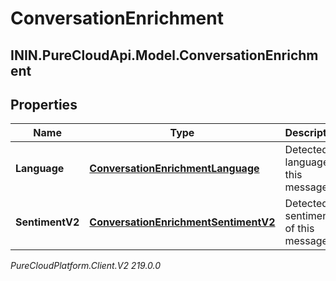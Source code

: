 # ConversationEnrichment

## ININ.PureCloudApi.Model.ConversationEnrichment

## Properties

|Name | Type | Description | Notes|
|------------ | ------------- | ------------- | -------------|
| **Language** | [**ConversationEnrichmentLanguage**](ConversationEnrichmentLanguage) | Detected language of this message. | [optional] |
| **SentimentV2** | [**ConversationEnrichmentSentimentV2**](ConversationEnrichmentSentimentV2) | Detected sentiment of this message. | [optional] |



_PureCloudPlatform.Client.V2 219.0.0_
